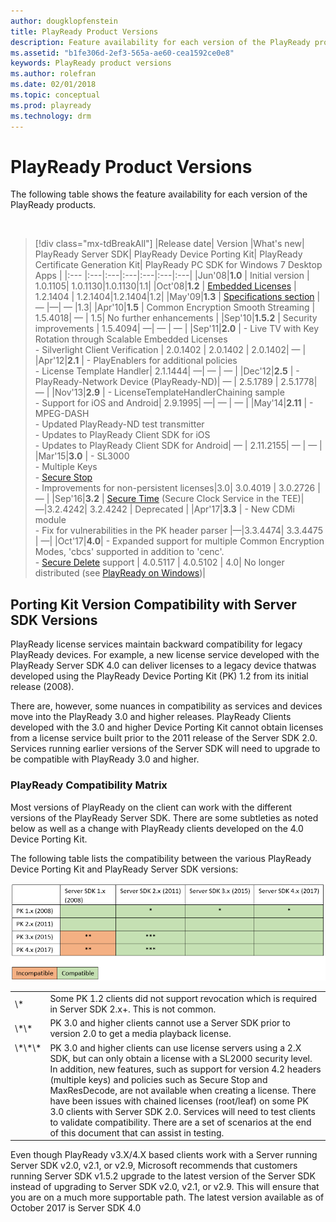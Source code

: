 ```yaml
---
author: dougklopfenstein
title: PlayReady Product Versions
description: Feature availability for each version of the PlayReady products.
ms.assetid: "b1fe306d-2ef3-565a-ae60-cea1592ce0e8"
keywords: PlayReady product versions
ms.author: rolefran
ms.date: 02/01/2018
ms.topic: conceptual
ms.prod: playready
ms.technology: drm
---
```



# PlayReady Product Versions

The following table shows the feature availability for each version of the PlayReady products.

&nbsp;
>[!div class="mx-tdBreakAll"]
>|Release date| Version |What's new| PlayReady Server SDK| PlayReady Device Porting Kit| PlayReady Certificate Generation Kit| PlayReady PC SDK for Windows 7 Desktop Apps |
>|:--- |:---|:---|:---|:---|:---|:---|
>|Jun'08|**1.0** | Initial version | 1.0.1105| 1.0.1130|1.0.1130|1.1|
>|Oct'08|**1.2** | [Embedded Licenses](embedded-licenses.md) | 1.2.1404 | 1.2.1404|1.2.1404|1.2|
>|May'09|**1.3** | [Specifications section](../Specifications/specifications.md) | &mdash; |&mdash;| &mdash; |1.3|
>|Apr'10|**1.5** | Common Encryption Smooth Streaming | 1.5.4018| &mdash; | 1.5| No further enhancements |
>|Sep'10|**1.5.2** | Security improvements | 1.5.4094| &mdash;| &mdash; | &mdash; |
>|Sep'11|**2.0** | - Live TV with Key Rotation through Scalable Embedded Licenses<br/>- Silverlight Client Verification | 2.0.1402 | 2.0.1402 | 2.0.1402| &mdash; |
>|Apr'12|**2.1** | - PlayEnablers for additional policies<br/>- License Template Handler| 2.1.1444| &mdash;| &mdash; | &mdash; |
>|Dec'12|**2.5** | - PlayReady-Network Device (PlayReady-ND)| &mdash; | 2.5.1789 | 2.5.1778| &mdash; |
>|Nov'13|**2.9** | - LicenseTemplateHandlerChaining sample<br/>- Support for iOS and Android| 2.9.1995| &mdash;| &mdash; | &mdash; |
>|May'14|**2.11** | - MPEG-DASH<br/>- Updated PlayReady-ND test transmitter<br/>- Updates to PlayReady Client SDK for iOS<br/>- Updates to PlayReady Client SDK for Android| &mdash; | 2.11.2155| &mdash; | &mdash; |
>|Mar'15|**3.0** | - SL3000<br/>- Multiple Keys<br/>- [Secure Stop](secure-stop-Server.md)<br/>- Improvements for non-persistent licenses|3.0|  3.0.4019 | 3.0.2726 | &mdash; |
>|Sep'16|**3.2** | [Secure Time](../Features/trusted-clocks.md) (Secure Clock Service in the TEE)|&mdash;|3.2.4242| 3.2.4242 | Deprecated |
>|Apr'17|**3.3** | - New CDMi module<br/>- Fix for vulnerabilities in the PK header parser |&mdash;|3.3.4474| 3.3.4475 | &mdash;|
>|Oct'17|**4.0**| - Expanded support for multiple Common Encryption Modes, 'cbcs' supported in addition to 'cenc'.<br/>- [Secure Delete](secure-delete-Server.md) support | 4.0.5117 | 4.0.5102 | 4.0| No longer distributed (see [PlayReady on Windows](playready-on-windows.md))|


                       

## Porting Kit Version Compatibility with Server SDK Versions

PlayReady license services maintain backward compatibility for legacy PlayReady devices. For example, a new license service developed with the PlayReady Server SDK 4.0 can deliver licenses to a legacy device thatwas developed using the PlayReady Device Porting Kit (PK) 1.2 from its initial release (2008).  

There are, however, some nuances in compatibility as services and devices move into the PlayReady 3.0 and higher releases. PlayReady Clients developed with the 3.0 and higher Device Porting Kit cannot obtain licenses from a license service built prior to the 2011 release of the Server SDK 2.0. Services running earlier versions of the Server SDK will need to upgrade to be compatible with PlayReady 3.0 and higher. 

### PlayReady Compatibility Matrix  

Most versions of PlayReady on the client can work with the different versions of the PlayReady Server SDK. There are some subtleties as noted below as well as a change with PlayReady clients developed on the 4.0 Device Porting Kit. 

The following table lists the compatibility between the various PlayReady Device Porting Kit and PlayReady Server SDK versions:

![Porting Kit and Server Compatibility](../images/pk-server-compatibility.png)

<table>
  <tr style="border: 0; border-collapse: collapse;">
    <td style="border: 0; border-collapse: collapse;">\*</td>
    <td style="border: 0; border-collapse: collapse;">Some PK 1.2 clients did not support revocation which is required in Server SDK 2.x+. This is not common.
    </td>
  </tr>
  <tr style="border: 0; border-collapse: collapse;">
    <td style="border: 0; border-collapse: collapse;">\*\*</td>
    <td style="border: 0; border-collapse: collapse;">PK 3.0 and higher clients cannot use a Server SDK prior to version 2.0 to get a media playback license.
    </td>
  </tr>
  <tr style="border: 0; border-collapse: collapse;">
    <td style="border: 0; border-collapse: collapse; vertical-align:top">\*\*\*</td>
    <td style="border: 0; border-collapse: collapse;">PK 3.0 and higher clients can use license servers using a 2.X SDK, but can only obtain a license with a SL2000 security level. In addition, new features, such as support for version 4.2 headers (multiple keys) and policies such as Secure Stop and MaxResDecode, are not available when creating a license. There have been issues with chained licenses (root/leaf) on some PK 3.0 clients with Server SDK 2.0. Services will need to test clients to validate compatibility. There are a set of scenarios at the end of this document that can assist in testing.</td>
  </tr>
</table>

Even though PlayReady v3.X/4.X based clients work with a Server running Server SDK v2.0, v2.1, or v2.9, Microsoft recommends that customers running Server SDK v1.5.2 upgrade to the latest version of the Server SDK instead of upgrading to Server SDK v2.0, v2.1, or v2.9. This will ensure that you are on a much more supportable path. The latest version available as of October 2017 is Server SDK 4.0

